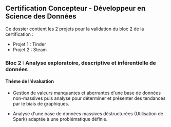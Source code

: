 ## Certification Concepteur - Développeur en Science des Données

Ce dossier contient les 2 projets pour la validation du bloc 2 de la certification :

- Projet 1 : Tinder
- Projet 2 : Steam

### Bloc 2 : Analyse exploratoire, descriptive et inférentielle de données

#### Thème de l'évaluation

- Gestion de valeurs manquantes et aberrantes d'une base de données non-massives puis analyse pour déterminer et présenter des tendances par le biais de graphiques.
    
- Analyse d'une base de données massives déstructurées (Utilisation de Spark) adaptée à une problématique définie.
